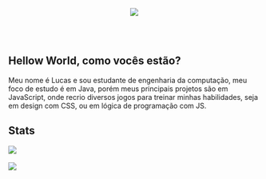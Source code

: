 <p align="center">
  <img align="middle" src="https://user-images.githubusercontent.com/54031977/105580763-129c8c80-5d6d-11eb-8482-d7b203314144.gif">
</p><br><br>

## Hellow World, como vocês estão? <br>
Meu nome é Lucas e sou estudante de engenharia da computação, meu foco de estudo é em Java, porém meus principais projetos são em JavaScript, onde recrio diversos jogos para treinar minhas habilidades, seja em design com CSS, ou em lógica de programação com JS.


## Stats
<img align="middle" src="https://github-readme-stats.vercel.app/api?username=LucasLemeCF&show_icons=true&theme=dark"><br><br>
<img align="middle" src="https://github-readme-stats.vercel.app/api/top-langs/?username=LucasLemeCF&layout=compact&theme=dark&)](https://github.com/anuraghazra/github-readme-stats">

